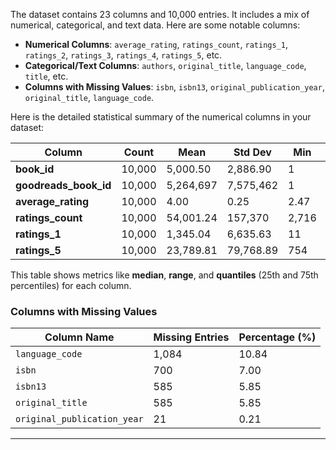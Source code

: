 The dataset contains 23 columns and 10,000 entries. It includes a mix of numerical, categorical, and text data. Here are some notable columns:

- **Numerical Columns**: `average_rating`, `ratings_count`, `ratings_1`, `ratings_2`, `ratings_3`, `ratings_4`, `ratings_5`, etc.
- **Categorical/Text Columns**: `authors`, `original_title`, `language_code`, `title`, etc.
- **Columns with Missing Values**: `isbn`, `isbn13`, `original_publication_year`, `original_title`, `language_code`.

Here is the detailed statistical summary of the numerical columns in your dataset:

| Column                     | Count    | Mean        | Std Dev     | Min        | 25%         | Median      | 75%         | Max         | Range         |
|----------------------------|----------|-------------|-------------|------------|-------------|-------------|-------------|-------------|---------------|
| **book_id**                | 10,000   | 5,000.50    | 2,886.90    | 1          | 2,500.75    | 5,000.50    | 7,500.25    | 10,000      | 9,999         |
| **goodreads_book_id**       | 10,000   | 5,264,697   | 7,575,462   | 1          | 46,275.75   | 394,965.5   | 9,382,225   | 33,288,640  | 33,288,639    |
| **average_rating**          | 10,000   | 4.00        | 0.25        | 2.47       | 3.85        | 4.02        | 4.18        | 4.82        | 2.35          |
| **ratings_count**           | 10,000   | 54,001.24   | 157,370     | 2,716      | 13,568.75   | 21,155.5    | 41,053.5    | 4,780,653   | 4,777,937     |
| **ratings_1**               | 10,000   | 1,345.04    | 6,635.63    | 11         | 196         | 391         | 885         | 456,191     | 456,180       |
| **ratings_5**               | 10,000   | 23,789.81   | 79,768.89   | 754        | 5,334       | 8,836       | 17,304.5    | 3,011,543   | 3,010,789     |

This table shows metrics like **median**, **range**, and **quantiles** (25th and 75th percentiles) for each column.

### **Columns with Missing Values**
| Column Name                 | Missing Entries | Percentage (%) |
|-----------------------------|-----------------|----------------|
| `language_code`             | 1,084           | 10.84          |
| `isbn`                      | 700             | 7.00           |
| `isbn13`                    | 585             | 5.85           |
| `original_title`            | 585             | 5.85           |
| `original_publication_year` | 21              | 0.21           |

---
